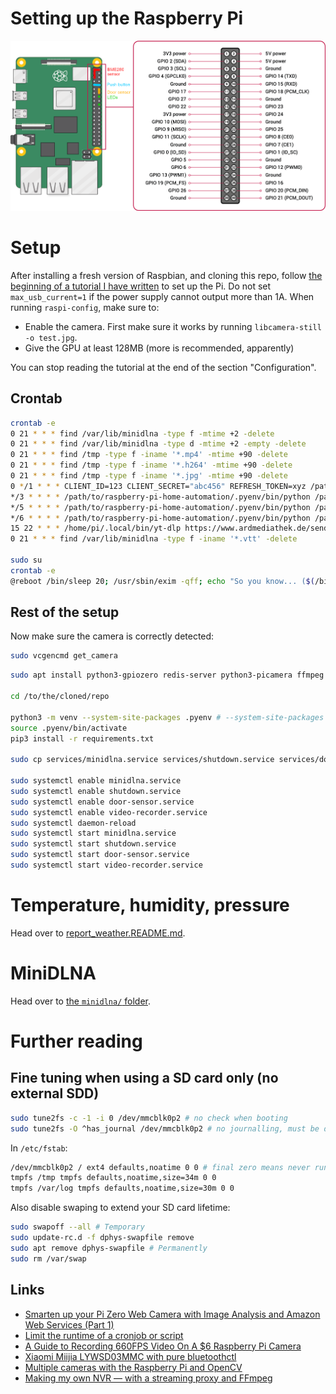 # Setting up the Raspberry Pi

![GPIO pins](GPIO.png)

# Setup

After installing a fresh version of Raspbian, and cloning this repo, follow [the beginning of a tutorial I have written](https://romainpellerin.eu/raspberry-pi-the-ultimate-guide.html) to set up the Pi. Do not set `max_usb_current=1` if the power supply cannot output more than 1A. When running `raspi-config`, make sure to:

- Enable the camera. First make sure it works by running `libcamera-still -o test.jpg`.
- Give the GPU at least 128MB (more is recommended, apparently)

You can stop reading the tutorial at the end of the section "Configuration".

## Crontab

```bash
crontab -e
0 21 * * * find /var/lib/minidlna -type f -mtime +2 -delete
0 21 * * * find /var/lib/minidlna -type d -mtime +2 -empty -delete
0 21 * * * find /tmp -type f -iname '*.mp4' -mtime +90 -delete
0 21 * * * find /tmp -type f -iname '*.h264' -mtime +90 -delete
0 21 * * * find /tmp -type f -iname '*.jpg' -mtime +90 -delete
0 */1 * * * CLIENT_ID=123 CLIENT_SECRET="abc456" REFRESH_TOKEN=xyz /path/to/raspberry-pi-home-automation/.pyenv/bin/python /path/to/raspberry-pi-home-automation/auto-mute-strava-activities.py
*/3 * * * * /path/to/raspberry-pi-home-automation/.pyenv/bin/python /path/to/raspberry-pi-home-automation/report_weather.py
*/5 * * * * /path/to/raspberry-pi-home-automation/.pyenv/bin/python /path/to/raspberry-pi-home-automation/update-should-send-emails.py
*/6 * * * * /path/to/raspberry-pi-home-automation/.pyenv/bin/python /path/to/raspberry-pi-home-automation/update-should-reboot.py
15 22 * * * /home/pi/.local/bin/yt-dlp https://www.ardmediathek.de/sendung/tagesschau/Y3JpZDovL2Rhc2Vyc3RlLmRlL3RhZ2Vzc2NoYXU -I 1  -o "/var/lib/minidlna/\%(title)s.\%(ext)s" --embed-subs
0 21 * * * find /var/lib/minidlna -type f -iname '*.vtt' -delete

sudo su
crontab -e
@reboot /bin/sleep 20; /usr/sbin/exim -qff; echo "So you know... ($(/bin/date))\n\n$(/usr/bin/tail -n 500 /var/log/syslog)" | mail -s "Rpi turned on 20secs ago" root
```

## Rest of the setup

Now make sure the camera is correctly detected:

```bash
sudo vcgencmd get_camera
```

```bash
sudo apt install python3-gpiozero redis-server python3-picamera ffmpeg libatlas-base-dev python3-picamera2 python3-opencv

cd /to/the/cloned/repo

python3 -m venv --system-site-packages .pyenv # --system-site-packages to have the system-installed picamera2 module available
source .pyenv/bin/activate
pip3 install -r requirements.txt

sudo cp services/minidlna.service services/shutdown.service services/door-sensor.service services/video-recorder.service /etc/systemd/system

sudo systemctl enable minidlna.service
sudo systemctl enable shutdown.service
sudo systemctl enable door-sensor.service
sudo systemctl enable video-recorder.service
sudo systemctl daemon-reload
sudo systemctl start minidlna.service
sudo systemctl start shutdown.service
sudo systemctl start door-sensor.service
sudo systemctl start video-recorder.service
```

# Temperature, humidity, pressure

Head over to [report_weather.README.md](report_weather.README.md).

# MiniDLNA

Head over to [the `minidlna/` folder](minidlna/README.md).

# Further reading

## Fine tuning when using a SD card only (no external SDD)

```bash
sudo tune2fs -c -1 -i 0 /dev/mmcblk0p2 # no check when booting
sudo tune2fs -O ^has_journal /dev/mmcblk0p2 # no journalling, must be done from a PC on mmcblk0p2 unmounted
```

In `/etc/fstab`:

```bash
/dev/mmcblk0p2 / ext4 defaults,noatime 0 0 # final zero means never run fsck
tmpfs /tmp tmpfs defaults,noatime,size=34m 0 0
tmpfs /var/log tmpfs defaults,noatime,size=30m 0 0
```

Also disable swaping to extend your SD card lifetime:

```bash
sudo swapoff --all # Temporary
sudo update-rc.d -f dphys-swapfile remove
sudo apt remove dphys-swapfile # Permanently
sudo rm /var/swap
```

## Links

- [Smarten up your Pi Zero Web Camera with Image Analysis and Amazon Web Services (Part 1)](https://www.bouvet.no/bouvet-deler/utbrudd/smarten-up-your-pi-zero-web-camera-with-image-analysis-and-amazon-web-services-part-1)
- [Limit the runtime of a cronjob or script](https://ma.ttias.be/limit-runtime-cronjob-script/)
- [A Guide to Recording 660FPS Video On A $6 Raspberry Pi Camera](http://blog.robertelder.org/recording-660-fps-on-raspberry-pi-camera/)
- [Xiaomi Miijia LYWSD03MMC with pure bluetoothctl](https://false.ekta.is/2021/06/xiaomi-miijia-lywsd03mmc-with-pure-bluetoothctl/)
- [Multiple cameras with the Raspberry Pi and OpenCV](https://pyimagesearch.com/2016/01/18/multiple-cameras-with-the-raspberry-pi-and-opencv/)
- [Making my own NVR — with a streaming proxy and FFmpeg](https://blog.cavelab.dev/2024/01/diy-nvr-ffmpeg/)